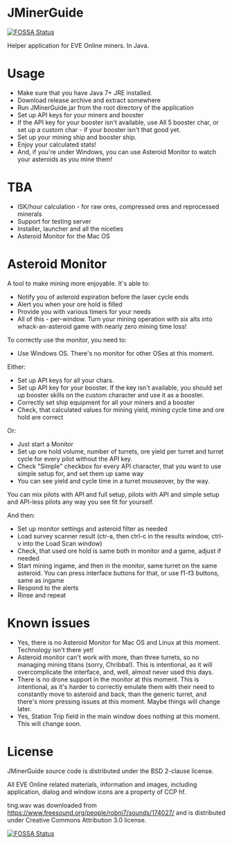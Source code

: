 # JMinerGuide
[![FOSSA Status](https://app.fossa.com/api/projects/git%2Bgithub.com%2Frk1-rk1%2FJMinerGuide.svg?type=shield)](https://app.fossa.com/projects/git%2Bgithub.com%2Frk1-rk1%2FJMinerGuide?ref=badge_shield)


Helper application for EVE Online miners. In Java.

# Usage

* Make sure that you have Java 7+ JRE installed.
* Download release archive and extract somewhere
* Run JMinerGuide.jar from the root directory of the application
* Set up API keys for your miners and booster
* If the API key for your booster isn't available, use All 5 booster char, or set up a custom char - if your booster isn't that good yet.
* Set up your mining ship and booster ship.
* Enjoy your calculated stats!
* And, if you're under Windows, you can use Asteroid Monitor to watch your asteroids as you mine them!

# TBA

* ISK/hour calculation - for raw ores, compressed ores and reprocessed minerals
* Support for testing server
* Installer, launcher and all the niceties
* Asteroid Monitor for the Mac OS

# Asteroid Monitor

A tool to make mining more enjoyable. It's able to:

* Notify you of asteroid expiration before the laser cycle ends
* Alert you when your ore hold is filled
* Provide you with various timers for your needs
* All of this - per-window. Turn your mining operation with six alts into whack-an-asteroid game with nearly zero mining time loss!

To correctly use the monitor, you need to:

* Use Windows OS. There's no monitor for other OSes at this moment.

Either:

* Set up API keys for all your chars.
* Set up API key for your booster. If the key isn't available, you should set up booster skills on the custom character and use it as a booster.
* Correctly set ship equipment for all your miners and a booster
* Check, that calculated values for mining yield, mining cycle time and ore hold are correct

Or:

* Just start a Monitor
* Set up ore hold volume, number of turrets, ore yield per turret and turret cycle for every pilot without the API key.
* Check "Simple" checkbox for every API character, that you want to use simple setup for, and set them up same way
* You can see yield and cycle time in a turret mouseover, by the way.

You can mix pilots with API and full setup, pilots with API and simple setup and API-less pilots any way you see fit for yourself.

And then:

* Set up monitor settings and asteroid filter as needed
* Load survey scanner result (ctr-a, then ctrl-c in the results window, ctrl-v into the Load Scan window)
* Check, that used ore hold is same both in monitor and a game, adjust if needed
* Start mining ingame, and then in the monitor, same turret on the same asteroid. You can press interface buttons for that, or use f1-f3 buttons, same as ingame
* Respond to the alerts
* Rinse and repeat

# Known issues

* Yes, there is no Asteroid Monitor for Mac OS and Linux at this moment. Technology isn't there yet!
* Asteroid monitor can't work with more, than three turrets, so no managing mining titans (sorry, Chribba!). This is intentional, as it will overcomplicate the interface, and, well, almost never used this days.
* There is no drone support in the monitor at this moment. This is intentional, as it's harder to correctly emulate them with their need to constantly move to asteroid and back, than the generic turret, and there's more pressing issues at this moment. Maybe things will change later.
* Yes, Station Trip field in the main window does nothing at this moment. This will change soon.

# License

JMinerGuide source code is distributed under the BSD 2-clause license.

All EVE Online related materials, information and images, including application, dialog and window icons are a property of CCP hf.

ting.wav was downloaded from https://www.freesound.org/people/robni7/sounds/174027/ and is distributed under Creative Commons Attribution 3.0 license.


[![FOSSA Status](https://app.fossa.com/api/projects/git%2Bgithub.com%2Frk1-rk1%2FJMinerGuide.svg?type=large)](https://app.fossa.com/projects/git%2Bgithub.com%2Frk1-rk1%2FJMinerGuide?ref=badge_large)